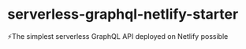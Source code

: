 # serverless-graphql-netlify-starter
⚡The simplest serverless GraphQL API deployed on Netlify possible
